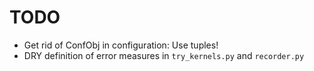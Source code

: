 TODO
====

- Get rid of ConfObj in configuration: Use tuples!
- DRY definition of error measures in `try_kernels.py` and `recorder.py`
